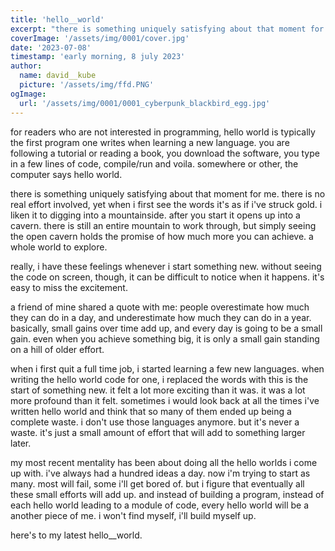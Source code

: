 ```yaml
---
title: 'hello__world'
excerpt: "there is something uniquely satisfying about that moment for me. there is no real effort involved, yet when i first see the words it's as if i've struck gold..."
coverImage: '/assets/img/0001/cover.jpg'
date: '2023-07-08'
timestamp: 'early morning, 8 july 2023'
author:
  name: david__kube
  picture: '/assets/img/ffd.PNG'
ogImage:
  url: '/assets/img/0001/0001_cyberpunk_blackbird_egg.jpg'
---
```


for readers who are not interested in programming, hello world is typically the first program one writes when learning a new language. you are following a tutorial or reading a book, you download the software, you type in a few lines of code, compile/run and voila. somewhere or other, the computer says hello world.

there is something uniquely satisfying about that moment for me. there is no real effort involved, yet when i first see the words it's as if i've struck gold. i liken it to digging into a mountainside. after you start it opens up into a cavern. there is still an entire mountain to work through, but simply seeing the open cavern holds the promise of how much more you can achieve. a whole world to explore.

really, i have these feelings whenever i start something new. without seeing the code on screen, though, it can be difficult to notice when it happens. it's easy to miss the excitement.

a friend of mine shared a quote with me: people overestimate how much they can do in a day, and underestimate how much they can do in a year. basically, small gains over time add up, and every day is going to be a small gain. even when you achieve something big, it is only a small gain standing on a hill of older effort.

when i first quit a full time job, i started learning a few new languages. when writing the hello world code for one, i replaced the words with this is the start of something new. it felt a lot more exciting than it was. it was a lot more profound than it felt. sometimes i would look back at all the times i've written hello world and think that so many of them ended up being a complete waste. i don't use those languages anymore. but it's never a waste. it's just a small amount of effort that will add to something larger later.

my most recent mentality has been about doing all the hello worlds i come up with. i've always had a hundred ideas a day. now i'm trying to start as many. most will fail, some i'll get bored of. but i figure that eventually all these small efforts will add up. and instead of building a program, instead of each hello world leading to a module of code, every hello world will be a another piece of me. i won't find myself, i'll build myself up.

here's to my latest hello__world.